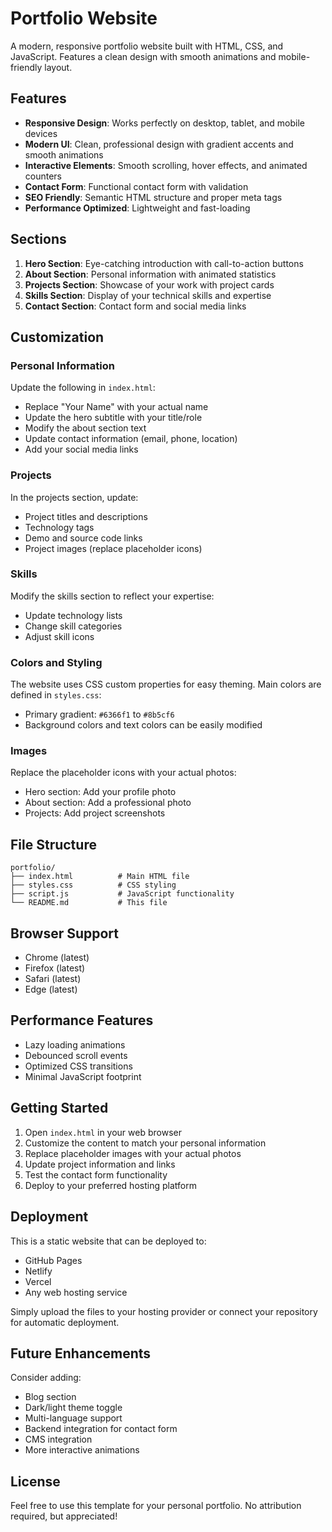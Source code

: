 # Portfolio Website

A modern, responsive portfolio website built with HTML, CSS, and JavaScript. Features a clean design with smooth animations and mobile-friendly layout.

## Features

- **Responsive Design**: Works perfectly on desktop, tablet, and mobile devices
- **Modern UI**: Clean, professional design with gradient accents and smooth animations
- **Interactive Elements**: Smooth scrolling, hover effects, and animated counters
- **Contact Form**: Functional contact form with validation
- **SEO Friendly**: Semantic HTML structure and proper meta tags
- **Performance Optimized**: Lightweight and fast-loading

## Sections

1. **Hero Section**: Eye-catching introduction with call-to-action buttons
2. **About Section**: Personal information with animated statistics
3. **Projects Section**: Showcase of your work with project cards
4. **Skills Section**: Display of your technical skills and expertise
5. **Contact Section**: Contact form and social media links

## Customization

### Personal Information
Update the following in `index.html`:
- Replace "Your Name" with your actual name
- Update the hero subtitle with your title/role
- Modify the about section text
- Update contact information (email, phone, location)
- Add your social media links

### Projects
In the projects section, update:
- Project titles and descriptions
- Technology tags
- Demo and source code links
- Project images (replace placeholder icons)

### Skills
Modify the skills section to reflect your expertise:
- Update technology lists
- Change skill categories
- Adjust skill icons

### Colors and Styling
The website uses CSS custom properties for easy theming. Main colors are defined in `styles.css`:
- Primary gradient: `#6366f1` to `#8b5cf6`
- Background colors and text colors can be easily modified

### Images
Replace the placeholder icons with your actual photos:
- Hero section: Add your profile photo
- About section: Add a professional photo
- Projects: Add project screenshots

## File Structure

```
portfolio/
├── index.html          # Main HTML file
├── styles.css          # CSS styling
├── script.js           # JavaScript functionality
└── README.md           # This file
```

## Browser Support

- Chrome (latest)
- Firefox (latest)
- Safari (latest)
- Edge (latest)

## Performance Features

- Lazy loading animations
- Debounced scroll events
- Optimized CSS transitions
- Minimal JavaScript footprint

## Getting Started

1. Open `index.html` in your web browser
2. Customize the content to match your personal information
3. Replace placeholder images with your actual photos
4. Update project information and links
5. Test the contact form functionality
6. Deploy to your preferred hosting platform

## Deployment

This is a static website that can be deployed to:
- GitHub Pages
- Netlify
- Vercel
- Any web hosting service

Simply upload the files to your hosting provider or connect your repository for automatic deployment.

## Future Enhancements

Consider adding:
- Blog section
- Dark/light theme toggle
- Multi-language support
- Backend integration for contact form
- CMS integration
- More interactive animations

## License

Feel free to use this template for your personal portfolio. No attribution required, but appreciated!